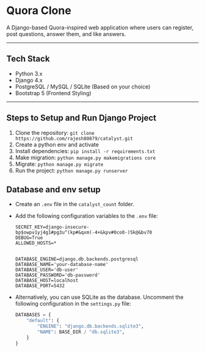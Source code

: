 # Quora Clone

A Django-based Quora-inspired web application where users can register, post questions, answer them, and like answers.

---

## Tech Stack
- Python 3.x
- Django 4.x
- PostgreSQL / MySQL / SQLite (Based on your choice)
- Bootstrap 5 (Frontend Styling)

---

## Steps to Setup and Run Django Project

1. Clone the repository: `git clone https://github.com/rajesh80879/catalyst.git`
2. Create a python env and activate 
3. Install dependencies: `pip install -r requirements.txt`
4. Make migration:  `python manage.py makemigrations core`
5. Migrate:  `python manage.py migrate`
6. Run the project:  `python manage.py runserver`

## Database and env setup

- Create an `.env` file in the `catalyst_count` folder.

- Add the following configuration variables to the `.env` file:

    ```plaintext
    SECRET_KEY=django-insecure-bp$owpv1yj4g1#pg3u^(kp#&qxm(-4+&kpv#0co0-)5k@&bv70
    DEBUG=True
    ALLOWED_HOSTS=*


    DATABASE_ENGINE=django.db.backends.postgresql
    DATABASE_NAME='your-database-name'
    DATABASE_USER='db-user'
    DATABASE_PASSWORD='db-password'
    DATABASE_HOST=localhost
    DATABASE_PORT=5432
    ```

- Alternatively, you can use SQLite as the database. Uncomment the following configuration in the `settings.py` file:

    ```python
    DATABASES = {
        "default": {
            "ENGINE": "django.db.backends.sqlite3",
            "NAME": BASE_DIR / "db.sqlite3",
        }
    }
    ```
